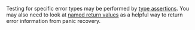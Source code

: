 Testing for specific error types may be performed by [type assertions](https://golang.org/ref/spec#Type_assertions). You may also need to look at [named return values](https://blog.golang.org/error-handling-and-go) as a helpful way to return error information from panic recovery.

